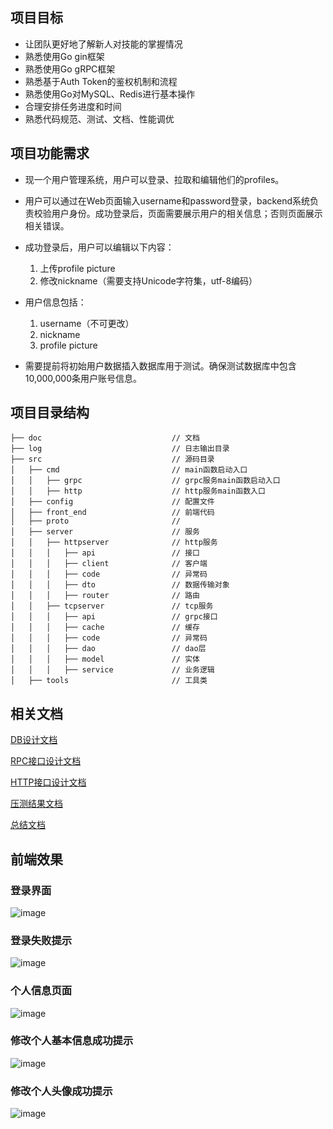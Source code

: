 ## 项目目标
* 让团队更好地了解新人对技能的掌握情况
* 熟悉使用Go gin框架
* 熟悉使用Go gRPC框架
* 熟悉基于Auth Token的鉴权机制和流程
* 熟悉使用Go对MySQL、Redis进行基本操作
* 合理安排任务进度和时间
* 熟悉代码规范、测试、文档、性能调优

## 项目功能需求
* 现一个用户管理系统，用户可以登录、拉取和编辑他们的profiles。
* 用户可以通过在Web页面输入username和password登录，backend系统负责校验用户身份。成功登录后，页面需要展示用户的相关信息；否则页面展示相关错误。
* 成功登录后，用户可以编辑以下内容：
   1. 上传profile picture
   2. 修改nickname（需要支持Unicode字符集，utf-8编码）
  
* 用户信息包括：
  1. username（不可更改）
  2. nickname
  3. profile picture
* 需要提前将初始用户数据插入数据库用于测试。确保测试数据库中包含10,000,000条用户账号信息。
## 项目目录结构
```
├── doc                             // 文档
├── log                             // 日志输出目录
├── src                             // 源码目录
│   ├── cmd                         // main函数启动入口
│   │   ├── grpc                    // grpc服务main函数启动入口
│   │   ├── http                    // http服务main函数入口
│   ├── config                      // 配置文件
│   ├── front_end                   // 前端代码
│   ├── proto                       // 
│   ├── server                      // 服务
│   │   ├── httpserver              // http服务
│   │   │   ├── api                 // 接口
│   │   │   ├── client              // 客户端
│   │   │   ├── code                // 异常码
│   │   │   ├── dto                 // 数据传输对象
│   │   │   ├── router              // 路由
│   │   ├── tcpserver               // tcp服务
│   │   │   ├── api                 // grpc接口
│   │   │   ├── cache               // 缓存
│   │   │   ├── code                // 异常码
│   │   │   ├── dao                 // dao层
│   │   │   ├── model               // 实体
│   │   │   ├── service             // 业务逻辑
│   ├── tools                       // 工具类
```



## 相关文档

[DB设计文档](https://git.garena.com/yangming.yang/entry_task/blob/dev/doc/DB%E8%AE%BE%E8%AE%A1%E6%96%87%E6%A1%A3.md)

[RPC接口设计文档](https://git.garena.com/yangming.yang/entry_task/blob/dev/doc/RPC%E6%8E%A5%E5%8F%A3%E8%AE%BE%E8%AE%A1%E6%96%87%E6%A1%A3.md)

[HTTP接口设计文档](https://git.garena.com/yangming.yang/entry_task/blob/dev/doc/HTTP%E6%8E%A5%E5%8F%A3%E8%AE%BE%E8%AE%A1%E6%96%87%E6%A1%A3.md)

[压测结果文档](https://git.garena.com/yangming.yang/entry_task/blob/dev/doc/%E6%80%A7%E8%83%BD%E6%B5%8B%E8%AF%95%E7%BB%93%E6%9E%9C.md)

[总结文档](https://git.garena.com/yangming.yang/entry_task/blob/dev/doc/%E6%80%BB%E7%BB%93%E6%96%87%E6%A1%A3.md)



## 前端效果
### 登录界面  
![image](https://github.com/lambo-shan-yym/go-entry-task/blob/master/doc/%E5%9B%BE%E7%89%87/login.png)

### 登录失败提示
![image](https://github.com/lambo-shan-yym/go-entry-task/blob/master/doc/%E5%9B%BE%E7%89%87/login_error.png)

### 个人信息页面
![image](https://github.com/lambo-shan-yym/go-entry-task/blob/master/doc/%E5%9B%BE%E7%89%87/user_info.png)
### 修改个人基本信息成功提示
![image](https://github.com/lambo-shan-yym/go-entry-task/blob/master/doc/%E5%9B%BE%E7%89%87/update_user_info_success.png)
### 修改个人头像成功提示
![image](https://github.com/lambo-shan-yym/go-entry-task/blob/master/doc/%E5%9B%BE%E7%89%87/update_user_profile_picture_success.png)